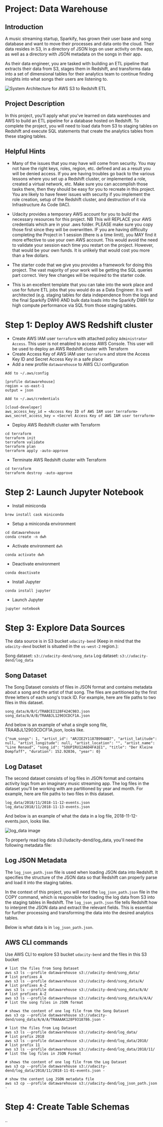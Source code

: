 # Project: Data Warehouse

## Introduction

A music streaming startup, Sparkify, has grown their user base and song database and want to move their processes and data onto the cloud. Their data resides in S3, in a directory of JSON logs on user activity on the app, as well as a directory with JSON metadata on the songs in their app.

As their data engineer, you are tasked with building an ETL pipeline that extracts their data from S3, stages them in Redshift, and transforms data into a set of dimensional tables for their analytics team to continue finding insights into what songs their users are listening to.

![System Architecture for AWS S3 to Redshift ETL](sparkify-s3-to-redshift-etl.png)

## Project Description

In this project, you'll apply what you've learned on data warehouses and AWS to build an ETL pipeline for a database hosted on Redshift. To complete the project, you will need to load data from S3 to staging tables on Redshift and execute SQL statements that create the analytics tables from these staging tables.

## Helpful Hints

- Many of the issues that you may have will come from security. You may not have the right keys, roles, region, etc. defined and as a result you will be denied access. If you are having troubles go back to the various lessons where you set up a Redshift cluster, or implemented a role, created a virtual network, etc. Make sure you can accomplish those tasks there, then they should be easy for you to recreate in this project. You are likely to have fewer issues with security if you implement the role creation, setup of the Redshift cluster, and destruction of it via Infrastructure As Code (IAC).

- Udacity provides a temporary AWS account for you to build the necessary resources for this project. NB This will REPLACE your AWS credentials which are in your .aws folder. PLEASE make sure you copy those first since they will be overwritten. IF you are having difficulty completing the Project in 1 session (there is a time limit), you MAY find it more effective to use your own AWS account. This would avoid the need to validate your session each time you restart on the project. However, that would be your own funds. It is unlikely that would cost you more than a few dollars.

- The starter code that we give you provides a framework for doing this project. The vast majority of your work will be getting the SQL queries part correct. Very few changes will be required to the starter code.

- This is an excellent template that you can take into the work place and use for future ETL jobs that you would do as a Data Engineer. It is well architected (e.g. staging tables for data independence from the logs and the final Sparkify DWH) AND bulk data loads into the Sparkify DWH for high compute performance via SQL from those staging tables.

# Step 1: Deploy AWS Redshift cluster

- Create AWS IAM user `terraform` with attached policy `Administrator Access`. This user is not enabled to access AWS Console. This user will be used to deploy an AWS Redshift cluster with Terraform
- Create Access Key of AWS IAM user `terraform` and store the Access Key ID and Secret Access Key in a safe place
- Add a new profile `datawarehouse` to AWS CLI configuration

```
Add to ~/.aws/config

[profile datawarehouse]
region = us-east-1
output = json

Add to ~/.aws/credentials

[cloud-developer]
aws_access_key_id = <Access Key ID of AWS IAM user terraform>
aws_secret_access_key = <Secret Access Key of AWS IAM user terraform>
```

- Deploy AWS Redshift cluster with Terraform

```
cd terraform
terraform init
terraform validate
terraform plan
terraform apply -auto-approve
```

- Terminate AWS Redshift cluster with Terraform

```
cd terraform
terraform destroy -auto-approve
```

# Step 2: Launch Jupyter Notebook

- Install miniconda

```
brew install cask miniconda
```

- Setup a miniconda environment

```
cd datawarehouse
conda create -n dwh
```

- Activate environment `dwh`

```
conda activate dwh
```

- Deactivate environment

```
conda deactivate
```

- Install Jupyter

```
conda install jupyter
```

- Launch Jupyter

```
jupyter notebook
```

# Step 3: Explore Data Sources

The data source is in S3 bucket `udacity-bend` (Keep in mind that the `udacity-dend` bucket is situated in the `us-west-2` region.):

Song dataset: `s3://udacity-dend/song_data`
Log dataset: `s3://udacity-dend/log_data`

## Song Dataset

The Song Dataset consists of files in JSON format and contains metadata about a song and the artist of that song. The files are partitioned by the first three letters of each song's track ID. For example, here are file paths to two files in this dataset.

```
song_data/A/B/C/TRABCEI128F424C983.json
song_data/A/A/B/TRAABJL12903CDCF1A.json
```

And below is an example of what a single song file, TRAABJL12903CDCF1A.json, looks like.

```
{"num_songs": 1, "artist_id": "ARJIE2Y1187B994AB7", "artist_latitude": null, "artist_longitude": null, "artist_location": "", "artist_name": "Line Renaud", "song_id": "SOUPIRU12A6D4FA1E1", "title": "Der Kleine Dompfaff", "duration": 152.92036, "year": 0}
```

## Log Dataset

The second dataset consists of log files in JSON format and contains activity logs from an imaginary music streaming app. The log files in the dataset you'll be working with are partitioned by year and month. For example, here are file paths to two files in this dataset.

```
log_data/2018/11/2018-11-12-events.json
log_data/2018/11/2018-11-13-events.json
```

And below is an example of what the data in a log file, 2018-11-12-events.json, looks like.

![log_data image](log-data.png)

To properly read log data s3://udacity-dend/log_data, you'll need the following metadata file:

## Log JSON Metadata

The `log_json_path.json` file is used when loading JSON data into Redshift. It specifies the structure of the JSON data so that Redshift can properly parse and load it into the staging tables.

In the context of this project, you will need the `log_json_path.json` file in the COPY command, which is responsible for loading the log data from S3 into the staging tables in Redshift. The `log_json_path.json` file tells Redshift how to interpret the JSON data and extract the relevant fields. This is essential for further processing and transforming the data into the desired analytics tables.

Below is what data is in `log_json_path.json`.

## AWS CLI commands

Use AWS CLI to explore S3 bucket `udacity-bend` and the files in this S3 bucket

```
# list the files from Song Dataset
aws s3 ls --profile datawarehouse s3://udacity-dend/song_data/                              # list prefixes A
aws s3 ls --profile datawarehouse s3://udacity-dend/song_data/A/                            # list prefixes A-Z
aws s3 ls --profile datawarehouse s3://udacity-dend/song_data/A/A/                          # list prefixes A-Z
aws s3 ls --profile datawarehouse s3://udacity-dend/song_data/A/A/A/                        # list the song files in JSON format

# shows the content of one log file from the Song Dataset
aws s3 cp --profile datawarehouse s3://udacity-dend/song_data/A/A/A/TRAAAAK128F9318786.json -

# list the files from Log Dataset
aws s3 ls --profile datawarehouse s3://udacity-dend/log_data/                                     # list prefix 2018
aws s3 ls --profile datawarehouse s3://udacity-dend/log_data/2018/                                # list prefix 11
aws s3 ls --profile datawarehouse s3://udacity-dend/log_data/2018/11/                             # list the log files in JSON Format

# shows the content of one log file from the Log Dataset
aws s3 cp --profile datawarehouse s3://udacity-dend/log_data/2018/11/2018-11-01-events.json -

# show the content Log JSON metadata file
aws s3 cp --profile datawarehouse s3://udacity-dend/log_json_path.json -
```

# Step 4: Create Table Schemas

..

